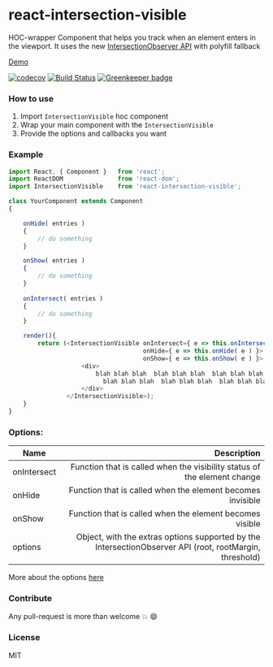 # react-intersection-visible
HOC-wrapper Component that helps you track when an element enters in the viewport. It uses the new [IntersectionObserver API](https://developer.mozilla.org/en-US/docs/Web/API/IntersectionObserver)
with polyfill fallback

[Demo](http://avraammavridis.github.io/react-intersection-visible/)

[![codecov](https://codecov.io/gh/AvraamMavridis/react-intersection-visible/branch/master/graph/badge.svg)](https://codecov.io/gh/AvraamMavridis/react-intersection-visible) [![Build Status](https://travis-ci.org/AvraamMavridis/react-intersection-visible.svg?branch=master)](https://travis-ci.org/AvraamMavridis/react-intersection-visible) [![Greenkeeper badge](https://badges.greenkeeper.io/AvraamMavridis/react-intersection-visible.svg)](https://greenkeeper.io/)

### How to use

1. Import `IntersectionVisible` hoc component
2. Wrap your main component with the `IntersectionVisible`
3. Provide the options and callbacks you want



### Example


```javascript
import React, { Component }   from 'react';
import ReactDOM               from 'react-dom';
import IntersectionVisible    from 'react-intersection-visible';

class YourComponent extends Component
{

    onHide( entries )
    {
        // do something
    }

    onShow( entries )
    {
        // do something
    }
    
    onIntersect( entries )
    {
        // do something
    }

    render(){
        return (<IntersectionVisible onIntersect={ e => this.onIntersect( e ) }
                                     onHide={ e => this.onHide( e ) }>
                                     onShow={ e => this.onShow( e ) }>
                    <div>
                        blah blah blah  blah blah blah  blah blah blah  blah blah
                          blah blah blah  blah blah blah  blah blah blah
                    </div>
                </IntersectionVisible>);
    }
}

  ```

### Options:

| Name        | Description           
| ------------- |-------------:|
| onIntersect    | Function that is called when the visibility status of the element change  |
| onHide    | Function that is called when the element becomes invisible |  
| onShow    | Function that is called when the element becomes visible  | 
| options    | Object, with the extras options supported by the IntersectionObserver API (root, rootMargin, threshold)|

More about the options [here](https://developers.google.com/web/updates/2016/04/intersectionobserver?hl=en)

### Contribute

Any pull-request is more than welcome :boom: :smile:

### License

MIT

